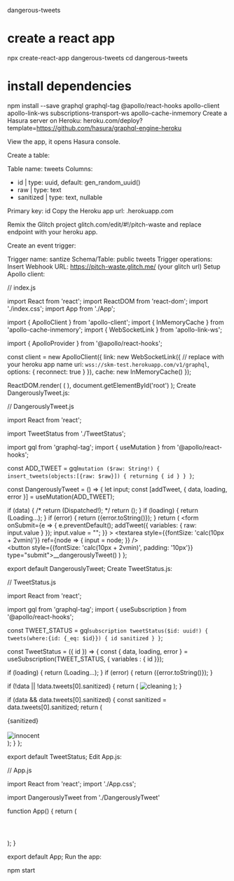 dangerous-tweets
# create a react app
npx create-react-app dangerous-tweets
cd dangerous-tweets

# install dependencies
npm install --save graphql graphql-tag @apollo/react-hooks apollo-client apollo-link-ws subscriptions-transport-ws apollo-cache-inmemory
Create a Hasura server on Heroku: heroku.com/deploy?template=https://github.com/hasura/graphql-engine-heroku

View the app, it opens Hasura console.

Create a table:

Table name: tweets
Columns:
- id        | type: uuid, default: gen_random_uuid()
- raw       | type: text
- sanitized | type: text, nullable

Primary key: id
Copy the Heroku app url: <you-app-name>.herokuapp.com

Remix the Glitch project glitch.com/edit/#!/pitch-waste and replace endpoint with your heroku app.

Create an event trigger:

Trigger name: santize
Schema/Table: public tweets
Trigger operations: Insert
Webhook URL: https://pitch-waste.glitch.me/ (your glitch url)
Setup Apollo client:

// index.js

import React from 'react';
import ReactDOM from 'react-dom';
import './index.css';
import App from './App';

import { ApolloClient } from 'apollo-client';
import { InMemoryCache } from 'apollo-cache-inmemory';
import { WebSocketLink } from 'apollo-link-ws';

import { ApolloProvider } from '@apollo/react-hooks';

const client = new ApolloClient({
  link: new WebSocketLink({
    // replace with your heroku app name
    uri: `wss://skm-test.herokuapp.com/v1/graphql`,
    options: {
      reconnect: true
    }
  }),
  cache: new InMemoryCache()
});

ReactDOM.render(
  (<ApolloProvider client={client}>
    <App />
  </ApolloProvider>),
  document.getElementById('root')
);
Create DangerouslyTweet.js:

// DangerouslyTweet.js

import React from 'react';

import TweetStatus from './TweetStatus';

import gql from 'graphql-tag';
import { useMutation } from '@apollo/react-hooks';

const ADD_TWEET = gql`
  mutation ($raw: String!) {
    insert_tweets(objects:[{raw: $raw}]) {
      returning {
        id
      }
    }
  }
`;

const DangerouslyTweet = () => {
  let input;
  const [addTweet, { data, loading, error }] = useMutation(ADD_TWEET);

  if (data) {
    /* return (<span>Dispatched!</span>); */
    return (<TweetStatus id={data.insert_tweets.returning[0].id} />);
  }
  if (loading) {
    return (<span>Loading...</span>);
  }
  if (error) {
    return (<span>{error.toString()}</span>);
  }
  return (
    <form
      onSubmit={e => {
        e.preventDefault();
        addTweet({ variables: { raw: input.value } });
        input.value = "";
      }}
    >
      <textarea
        style={{fontSize: 'calc(10px + 2vmin)'}}
        ref={node => {
          input = node;
        }}
      />
      <br/>
      <button style={{fontSize: 'calc(10px + 2vmin)', padding: '10px'}}
              type="submit">__dangerouslyTweet()</button>
    </form>
  )
};

export default DangerouslyTweet;
Create TweetStatus.js:

// TweetStatus.js

import React from 'react';

import gql from 'graphql-tag';
import { useSubscription } from '@apollo/react-hooks';

const TWEET_STATUS = gql`
  subscription tweetStatus($id: uuid!) {
    tweets(where:{id: {_eq: $id}}) {
      id
      sanitized
    }
  }
`;

const TweetStatus = ({ id }) => {
  const { data, loading, error } = useSubscription(TWEET_STATUS, { variables : { id }});

  if (loading) {
    return (<span>Loading...</span>);
  }
  if (error) {
    return (<span>{error.toString()}</span>);
  }

  if (!data || !data.tweets[0].sanitized) {
    return (<span>
      <img alt ="cleaning" src="https://i.giphy.com/media/TG9ko7uVhkkde2eVAU/giphy.webp" />
    </span>);
  }

  if (data && data.tweets[0].sanitized) {
    const sanitized = data.tweets[0].sanitized;
    return (<div>
      {sanitized}
      <br/><br/>
      <img alt="innocent" src="https://i.giphy.com/media/l3nSxBDg5obIiU9Ko/giphy.webp" />
    </div>);
  }
};

export default TweetStatus;
Edit App.js:

// App.js

import React from 'react';
import './App.css';

import DangerouslyTweet from './DangerouslyTweet'

function App() {
  return (
    <div className="App">
      <header className="App-header">
        <DangerouslyTweet />
      </header>
    </div>
  );
}

export default App;
Run the app:

npm start
